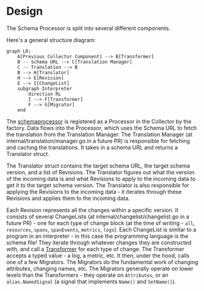# Design

The Schema Processor is split into several different components.

Here's a general structure diagram:

```mermaid
graph LR;
    A[Previous Collector Component] --> B[Transformer]
    B -- Schema URL --> C[Translation Manager]
    C -- Translation --> B
    B --> H[Translator]
    H --> E[Revision]
    E --> I[ChangeList]
    subgraph Interpreter
        direction RL
        I --> F[Transformer]
        F --> G[Migrator]
    end

``` 
The [schemaprocessor](processor.go) is registered as a Processor in the Collector by the factory.
Data flows into the Processor, which uses the Schema URL to fetch the translation from the Translation Manager.
The Translation Manager (at internal/translation/manager.go in a future PR) is responsible for fetching and caching the translations.  It takes in a schema URL and returns a Translator struct.

The Translator struct contains the target schema URL, the target schema version, and a list of Revisions.  The Translator figures out what the version of the incoming data is and what Revisions to apply to the incoming data to get it to the target schema version. The Translator is also responsible for applying the Revisions to the incoming data - it iterates through these Revisions and applies them to the incoming data.   

Each Revision represents all the changes within a specific version.  It consists of several ChangeLists (at internal/changelist/changelist.go in a future PR) - one for each type of change block (at the time of writing - `all`, `resources`, `spans`, `spanEvents`, `metrics`, `logs`).  Each ChangeList is similar to a program in an interpreter - in this case the programming language is the schema file!  They iterate through whatever changes they are constructed with, and call a [Transformer](internal/transformer) for each type of change.  The Transformer accepts a typed value - a log, a metric, etc.  It then, under the hood, calls one of a few Migrators.  The Migrators do the fundamental work of changing attributes, changing names, etc.  The Migrators generally operate on lower levels than the Transformers - they operate on `Attributes`, or an `alias.NamedSignal` (a signal that implements `Name()` and `SetName()`).
